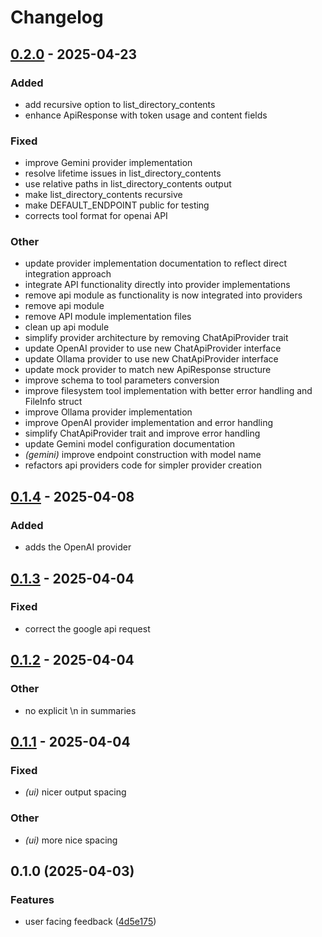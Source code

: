 # Changelog

## [0.2.0](https://github.com/jessebmiller/volition/compare/volition-core-v0.1.4...volition-core-v0.2.0) - 2025-04-23

### Added

- add recursive option to list_directory_contents
- enhance ApiResponse with token usage and content fields

### Fixed

- improve Gemini provider implementation
- resolve lifetime issues in list_directory_contents
- use relative paths in list_directory_contents output
- make list_directory_contents recursive
- make DEFAULT_ENDPOINT public for testing
- corrects tool format for openai API

### Other

- update provider implementation documentation to reflect direct integration approach
- integrate API functionality directly into provider implementations
- remove api module as functionality is now integrated into providers
- remove api module
- remove API module implementation files
- clean up api module
- simplify provider architecture by removing ChatApiProvider trait
- update OpenAI provider to use new ChatApiProvider interface
- update Ollama provider to use new ChatApiProvider interface
- update mock provider to match new ApiResponse structure
- improve schema to tool parameters conversion
- improve filesystem tool implementation with better error handling and FileInfo struct
- improve Ollama provider implementation
- improve OpenAI provider implementation and error handling
- simplify ChatApiProvider trait and improve error handling
- update Gemini model configuration documentation
- *(gemini)* improve endpoint construction with model name
- refactors api providers code for simpler provider creation

## [0.1.4](https://github.com/jessebmiller/volition/compare/volition-core-v0.1.3...volition-core-v0.1.4) - 2025-04-08

### Added

- adds the OpenAI provider

## [0.1.3](https://github.com/jessebmiller/volition/compare/volition-core-v0.1.2...volition-core-v0.1.3) - 2025-04-04

### Fixed

- correct the google api request

## [0.1.2](https://github.com/jessebmiller/volition/compare/volition-core-v0.1.1...volition-core-v0.1.2) - 2025-04-04

### Other

- no explicit \n in summaries

## [0.1.1](https://github.com/jessebmiller/volition/compare/volition-core-v0.1.0...volition-core-v0.1.1) - 2025-04-04

### Fixed

- *(ui)* nicer output spacing

### Other

- *(ui)* more nice spacing

## 0.1.0 (2025-04-03)


### Features

* user facing feedback ([4d5e175](https://github.com/jessebmiller/volition/commit/4d5e175e6d709eb0cea26504dee1d3dadb2dbeb0))
